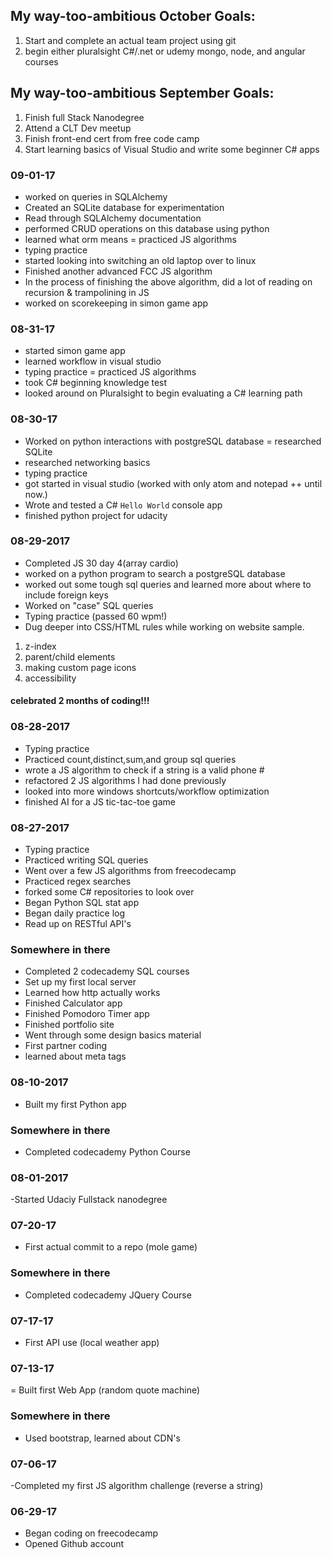 
## My way-too-ambitious October Goals:
1. Start and complete an actual team project using git
2. begin either pluralsight C#/.net or udemy mongo, node, and angular courses


## My way-too-ambitious September Goals:
1. Finish full Stack Nanodegree
2. Attend a CLT Dev meetup
3. Finish front-end cert from free code camp
4. Start learning basics of Visual Studio and write some beginner C# apps

### 09-01-17
- worked on queries in SQLAlchemy
- Created an SQLite database for experimentation
- Read through SQLAlchemy documentation
- performed CRUD operations on this database using python
- learned what orm means
= practiced JS algorithms
- typing practice
- started looking into switching an old laptop over to linux
- Finished another advanced FCC JS algorithm
- In the process of finishing the above algorithm, did a lot of reading on recursion & trampolining in JS
- worked on scorekeeping in simon game app

### 08-31-17
- started simon game app
- learned workflow in visual studio
- typing practice
= practiced JS algorithms
- took C# beginning knowledge test
- looked around on Pluralsight to begin evaluating a C# learning path

### 08-30-17
- Worked on python interactions with postgreSQL database
= researched SQLite
- researched networking basics
- typing practice
- got started in visual studio (worked with only atom and notepad ++ until now.)
- Wrote and tested a C# `Hello World` console app
- finished python project for udacity

### 08-29-2017
- Completed JS 30 day 4(array cardio)
- worked on a python program to search a postgreSQL database
- worked out some tough sql queries and learned more about where to include foreign keys
- Worked on "case" SQL queries
- Typing practice (passed 60 wpm!)
- Dug deeper into CSS/HTML rules while working on website sample.
1. z-index
2. parent/child elements
3. making custom page icons
4. accessibility
#### celebrated 2 months of coding!!!

### 08-28-2017
- Typing practice
- Practiced count,distinct,sum,and group sql queries
- wrote a JS algorithm to check if a string is a valid phone #
- refactored 2 JS algorithms I had done previously
- looked into more windows shortcuts/workflow optimization
- finished AI for a JS tic-tac-toe game


### 08-27-2017
- Typing practice
- Practiced writing SQL queries
- Went over a few JS algorithms from freecodecamp
- Practiced regex searches
- forked some C# repositories to look over
- Began Python SQL stat app
- Began daily practice log
- Read up on RESTful API's

### Somewhere in there
- Completed 2 codecademy SQL courses
- Set up my first local server
- Learned how http actually works
- Finished Calculator app
- Finished Pomodoro Timer app
- Finished portfolio site
- Went through some design basics material
- First partner coding
- learned about meta tags

### 08-10-2017
- Built my first Python app

### Somewhere in there
- Completed codecademy Python Course

### 08-01-2017
-Started Udaciy Fullstack nanodegree

### 07-20-17
- First actual commit to a repo (mole game)

### Somewhere in there
- Completed codecademy JQuery Course

### 07-17-17
- First API use (local weather app)

### 07-13-17
= Built first Web App (random quote machine)


### Somewhere in there
- Used bootstrap, learned about CDN's

### 07-06-17
-Completed my first JS algorithm challenge (reverse a string)

### 06-29-17
- Began coding on freecodecamp
- Opened Github account
